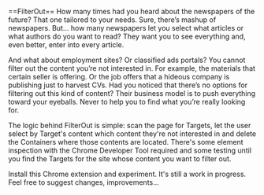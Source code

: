 ==FilterOut==
How many times had you heard about the newspapers of the future? That one tailored to your needs. Sure, there’s mashup of newspapers. But… how many newspapers let you select what articles or what authors do you want to read? They want you to see everything and, even better, enter into every article.

And what about employment sites? Or classified ads portals? You cannot filter out the content you’re not interested in. For example, the materials that certain seller is offering. Or the job offers that a hideous company is publishing just to harvest CVs. Had you noticed that there’s no options for filtering out this kind of content? Their business model is to push everything toward your eyeballs. Never to help you to find what you’re really looking for. 

The logic behind FilterOut is simple: scan the page for Targets, let the user select by Target's content which content they're not interested in and delete the Containers where those contents are located. There's some element inspection with the Chrome Developer Tool required and some testing until you find the Targets for the site whose content you want to filter out.

Install this Chrome extension and experiment. It's still a work in progress. Feel free to suggest changes, improvements...
